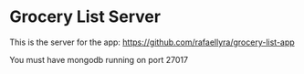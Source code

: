# Grocery List Server

This is the server for the app: https://github.com/rafaellyra/grocery-list-app

You must have mongodb running on port 27017
